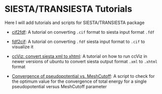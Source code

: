 # SIESTA/TRANSIESTA Tutorials
Here I will add tutorials and scripts for SIESTA/TRANSIESTA package

- [cif2fdf](cif2fdf): A tutorial on converting `.cif` format to siesta input format `.fdf`

- [fdf2cif](fdf2cif): A tutorial on converting `.fdf` siesta input format to `.cif` to visualize it

- [ccViz: convert siesta xml to xhtml](how_to_run_ccViz): A tutorial on how to run ccViz in newer versions of ubuntu to convert siesta output format `.xml` to `.xhtml` format

- [Convergence of pseudopotential vs. MeshCutoff](pseudopotential_convergence): A script to check for the optimum value for the convergence of total energy for a single pseudopotential versus MeshCutoff parameter
